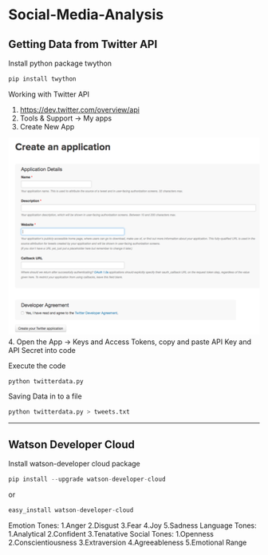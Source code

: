# Social-Media-Analysis
## Getting Data from Twitter API
Install python package twython
```python
pip install twython
```
Working with Twitter API
1. https://dev.twitter.com/overview/api
2. Tools & Support -> My apps
3. Create New App
   
![alt text](https://github.com/azimshaik/Social-Media-Analysis/blob/master/Create%20App.png "Logo Title Text 1")
4. Open the App -> Keys and Access Tokens, copy and paste API Key and API Secret into code

Execute the code
```python
python twitterdata.py
```
Saving Data in to a file
```python
python twitterdata.py > tweets.txt
```
------------------------------------------------
## Watson Developer Cloud
Install watson-developer cloud package
```python
pip install --upgrade watson-developer-cloud
```
or 
```python 
easy_install watson-developer-cloud
```
Emotion Tones:
	1.Anger
	2.Disgust
	3.Fear
	4.Joy
	5.Sadness
Language Tones:
	1.Analytical
	2.Confident
	3.Tenatative
Social Tones:
	1.Openness
	2.Conscientiousness
	3.Extraversion
	4.Agreeableness
	5.Emotional Range 
